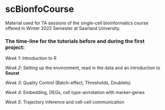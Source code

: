 # scBionfoCourse

Material used for TA sessions of the single-cell bioinformatics course offered in Winter 2022 Semester at Saarland University.

### The time-line for the tutorials before and during the first project:

*Week 1*: Introduction to R

*Week 2*: Setting up the environment, read in the data and an introduction to **Seurat**

*Week 3*: Quality Control (Batch-effect, Thresholds, Doublets)

*Week 4*: Embedding, DEGs, cell type-annotation with marker-genes

*Week 5*: Trajectory inference and cell-cell communication
